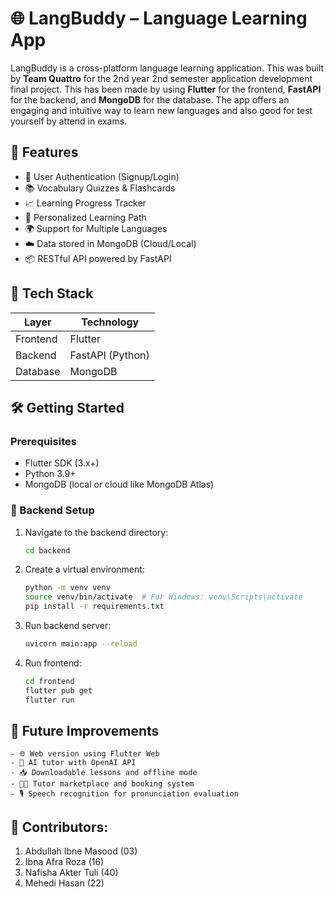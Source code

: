 # 🌐 LangBuddy – Language Learning App

LangBuddy is a cross-platform language learning application. This was built by **Team Quattro** for the 2nd year 2nd semester application development final project. This has been made by using **Flutter** for the frontend, **FastAPI** for the backend, and **MongoDB** for the database. The app offers an engaging and intuitive way to learn new languages and also good for test yourself by attend in exams.

## 📱 Features

- 🔐 User Authentication (Signup/Login)
- 📚 Vocabulary Quizzes & Flashcards
- 📈 Learning Progress Tracker
- 🎯 Personalized Learning Path
- 🌍 Support for Multiple Languages
- ☁️ Data stored in MongoDB (Cloud/Local)
- 📦 RESTful API powered by FastAPI

## 🧰 Tech Stack

| Layer                          | Technology         |
|--------------------------------|--------------------|
| Frontend                       | Flutter            |
| Backend                        | FastAPI (Python)   |
| Database                       | MongoDB            |

## 🛠️ Getting Started

### Prerequisites

- Flutter SDK (3.x+)
- Python 3.9+
- MongoDB (local or cloud like MongoDB Atlas)

### 🔧 Backend Setup

1. Navigate to the backend directory:
   ```bash
   cd backend
   ```

2. Create a virtual environment:
    ```bash
    python -m venv venv
    source venv/bin/activate  # For Windows: venv\Scripts\activate
    pip install -r requirements.txt
   ```

3. Run backend server:
    ```bash
   uvicorn main:app --reload
   ```
   
4. Run frontend:
    ```bash
   cd frontend
   flutter pub get
   flutter run
    ```

## 🚀 Future Improvements
    - 🌐 Web version using Flutter Web
    - 🧠 AI tutor with OpenAI API
    - 📥 Downloadable lessons and offline mode
    - 🧑‍🏫 Tutor marketplace and booking system
    - 🎙️ Speech recognition for pronunciation evaluation


## 🙌 Contributors:
1. Abdullah Ibne Masood (03)
2. Ibna Afra Roza (16)
3. Nafisha Akter Tuli (40)
4. Mehedi Hasan (22)
